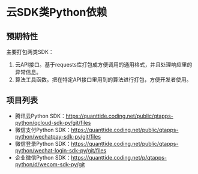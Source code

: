 # 云SDK类Python依赖

## 预期特性

主要打包两类SDK：
1. 云API接口。基于requests库打包成方便调用的通用格式，并且处理响应里的异常信息。
2. 算法工具函数。把在特定API接口里用到的算法进行打包，方便开发者使用。

## 项目列表

- 腾讯云Python SDK：https://quanttide.coding.net/public/qtapps-python/qcloud-sdk-py/git/files
- 微信支付Python SDK：https://quanttide.coding.net/public/qtapps-python/wechatpay-sdk-py/git/files
- 微信登录Python SDK：https://quanttide.coding.net/public/qtapps-python/wechat-login-sdk-py/git/files
- 企业微信Python SDK：https://quanttide.coding.net/p/qtapps-python/d/wecom-sdk-py/git

